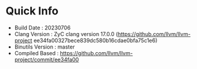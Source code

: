 # Quick Info
* Build Date : 20230706
* Clang Version : ZyC clang version 17.0.0 (https://github.com/llvm/llvm-project ee34fa00327bece839dc580b16cdae0bfa75c1e6)
* Binutils Version : master
* Compiled Based : https://github.com/llvm/llvm-project/commit/ee34fa00

